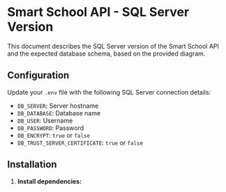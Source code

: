 # Smart School API - SQL Server Version

This document describes the SQL Server version of the Smart School API and the expected database schema, based on the provided diagram.

## Configuration

Update your `.env` file with the following SQL Server connection details:

- `DB_SERVER`: Server hostname
- `DB_DATABASE`: Database name
- `DB_USER`: Username
- `DB_PASSWORD`: Password
- `DB_ENCRYPT`: `true` or `false`
- `DB_TRUST_SERVER_CERTIFICATE`: `true` or `false`

## Installation

1.  **Install dependencies:**